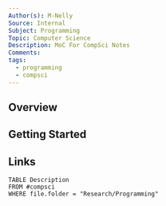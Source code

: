 ```yaml
---
Author(s): M-Nelly
Source: Internal
Subject: Programming
Topic: Computer Science
Description: MoC For CompSci Notes
Comments: 
tags:
  - programming
  - compsci
---
```

## Overview

## Getting Started

## Links
```dataview
TABLE Description
FROM #compsci 
WHERE file.folder = "Research/Programming"
```